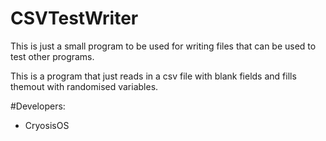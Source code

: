 # CSVTestWriter
This is just a small program to be used for writing files that can be used to test other programs.

This is a program that just reads in a csv file with blank fields and fills themout with randomised
variables.

#Developers:
 - CryosisOS
